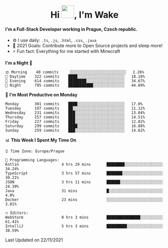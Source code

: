 <h1 align="center">Hi <img src="https://raw.githubusercontent.com/MrWakeCZ/MrWakeCZ/master/Hi.gif" width="40px" />, I'm Wake</h1>

#### I'm a Full-Stack Developer working in Prague, Czech republic.
- ⚙️ I use daily: `.ts`, `.js`, `.html`, `.css`, `.java`
- 🥅 2021 Goals: Contribute more to Open Source projects and sleep more!
- ⚡ Fun fact: Everything for me started with Minecraft

<!--START_SECTION:waka-->
**I'm a Night 🦉** 

```text
🌞 Morning    40 commits     ░░░░░░░░░░░░░░░░░░░░░░░░░   2.26% 
🌆 Daytime    322 commits    ████░░░░░░░░░░░░░░░░░░░░░   18.18% 
🌃 Evening    614 commits    ████████░░░░░░░░░░░░░░░░░   34.67% 
🌙 Night      795 commits    ███████████░░░░░░░░░░░░░░   44.89%

```
📅 **I'm Most Productive on Monday** 

```text
Monday       301 commits    ████░░░░░░░░░░░░░░░░░░░░░   17.0% 
Tuesday      197 commits    ██░░░░░░░░░░░░░░░░░░░░░░░   11.12% 
Wednesday    231 commits    ███░░░░░░░░░░░░░░░░░░░░░░   13.04% 
Thursday     257 commits    ███░░░░░░░░░░░░░░░░░░░░░░   14.51% 
Friday       227 commits    ███░░░░░░░░░░░░░░░░░░░░░░   12.82% 
Saturday     299 commits    ████░░░░░░░░░░░░░░░░░░░░░   16.88% 
Sunday       259 commits    ███░░░░░░░░░░░░░░░░░░░░░░   14.62%

```


📊 **This Week I Spent My Time On** 

```text
⌚︎ Time Zone: Europe/Prague

💬 Programming Languages: 
Kotlin                   4 hrs 29 mins       ████████░░░░░░░░░░░░░░░░░   34.24% 
TypeScript               3 hrs 57 mins       ███████░░░░░░░░░░░░░░░░░░   30.21% 
JSON                     3 hrs 11 mins       ██████░░░░░░░░░░░░░░░░░░░   24.39% 
Java                     31 mins             █░░░░░░░░░░░░░░░░░░░░░░░░   4.0% 
Docker                   23 mins             ░░░░░░░░░░░░░░░░░░░░░░░░░   3.01%

🔥 Editors: 
WebStorm                 8 hrs 3 mins        ███████████████░░░░░░░░░░   61.41% 
IntelliJ                 5 hrs 3 mins        █████████░░░░░░░░░░░░░░░░   38.59%

```


 Last Updated on 22/11/2021
<!--END_SECTION:waka-->
